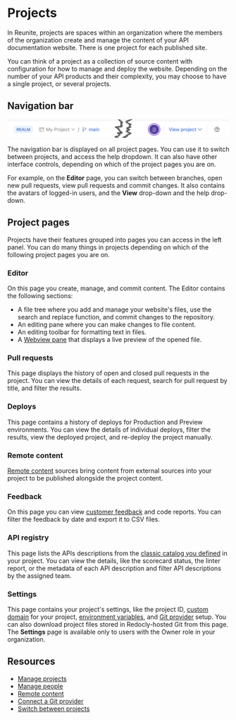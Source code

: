 # Projects

In Reunite, projects are spaces within an organization where the members of the organization create and manage the content of your API documentation website. There is one project for each published site.

You can think of a project as a collection of source content with configuration for how to manage and deploy the website. Depending on the number of your API products and their complexity, you may choose to have a single project, or several projects.

## Navigation bar

![A partial view of the navigation bar as it appears on the Editor page.](./images/reunite-editor-navbar.png)

The navigation bar is displayed on all project pages. You can use it to switch between projects, and access the help dropdown. It can also have other interface controls, depending on which of the project pages you are on.

For example, on the **Editor** page, you can switch between branches, open new pull requests, view pull requests and commit changes. It also contains the avatars of logged-in users, and the **View** drop-down and the help drop-down.

## Project pages

Projects have their features grouped into pages you can access in the left panel. You can do many things in projects depending on which of the following project pages you are on.

### Editor

On this page you create, manage, and commit content. The Editor contains the following sections:

* A file tree where you add and manage your website's files, use the search and replace function, and commit changes to the repository.
* An editing pane where you can make changes to file content.
* An editing toolbar for formatting text in files.
* A [Webview pane](../../author/how-to/use-webview.md) that displays a live preview of the opened file.

### Pull requests

This page displays the history of open and closed pull requests in the project. You can view the details of each request, search for pull request by title, and filter the results.

### Deploys

This page contains a history of deploys for Production and Preview environments. You can view the details of individual deploys, filter the results, view the deployed project, and re-deploy the project manually.

### Remote content

[Remote content](../../setup/how-to/remote-content/index.md) sources bring content from external sources into your project to be published alongside the project content.

### Feedback

On this page you can view [customer feedback](../../setup/how-to/feedback/index.md) and code reports. You can filter the feedback by date and export it to CSV files.

### API registry

This page lists the APIs descriptions from the [classic catalog you defined](../../author/how-to/add-classic-catalog.md) in your project. You can view the details, like the scorecard status, the linter report, or the metadata of each API description and filter API descriptions by the assigned team.

### Settings

This page contains your project's settings, like the project ID, [custom domain](../../setup/how-to/custom-domain.md) for your project, [environment variables](../../setup/how-to/env-variables.md), and [Git provider](../../setup/how-to/git-providers/connect-git-provider.md) setup.
You can also download project files stored in Redocly-hosted Git from this page.
The **Settings** page is available only to users with the Owner role in your organization.

## Resources

* [Manage projects](../../setup/how-to/manage-projects.md)
* [Manage people](../how-to/manage-people.md)
* [Remote content](../../setup/how-to/remote-content/index.md)
* [Connect a Git provider](../how-to/git-providers/connect-git-provider.md)
* [Switch between projects](../../author/how-to/switch-between-projects.md)
